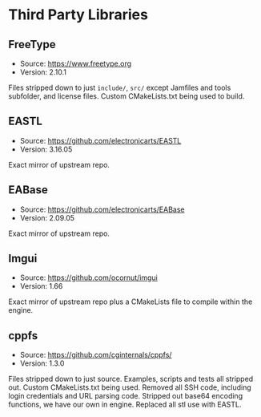 # Third Party Libraries

## FreeType

- Source: https://www.freetype.org
- Version: 2.10.1

Files stripped down to just `include/`, `src/` except Jamfiles and tools subfolder, and license files. Custom CMakeLists.txt being used to build. 

## EASTL

- Source: https://github.com/electronicarts/EASTL
- Version: 3.16.05

Exact mirror of upstream repo.

## EABase

- Source: https://github.com/electronicarts/EABase 
- Version: 2.09.05

Exact mirror of upstream repo.

## Imgui

- Source: https://github.com/ocornut/imgui
- Version: 1.66

Exact mirror of upstream repo plus a CMakeLists file to compile within the engine.

## cppfs

- Source: https://github.com/cginternals/cppfs/
- Version: 1.3.0

Files stripped down to just source. Examples, scripts and tests all stripped out. Custom CMakeLists.txt being used. Removed all SSH code, including login credentials and URL parsing code. Stripped out base64 encoding functions, we have our own in engine. Replaced all stl use with EASTL.